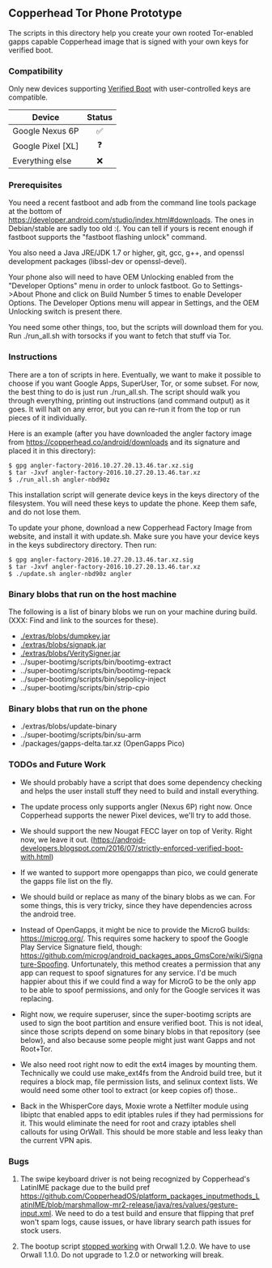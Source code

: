 ## Copperhead Tor Phone Prototype

The scripts in this directory help you create your own rooted Tor-enabled
gapps capable Copperhead image that is signed with your own keys for verified
boot.

### Compatibility

Only new devices supporting [Verified
Boot](https://source.android.com/security/verifiedboot/) with
user-controlled keys are compatible.

| Device            | Status             |
|-------------------|:------------------:|
| Google Nexus 6P   | :white_check_mark: |
| Google Pixel [XL] | :question:         |
| Everything else   | :x:                |

### Prerequisites

You need a recent fastboot and adb from the command line tools package at the
bottom of https://developer.android.com/studio/index.html#downloads. The ones
in Debian/stable are sadly too old :(. You can tell if yours is recent enough
if fastboot supports the "fastboot flashing unlock" command.

You also need a Java JRE/JDK 1.7 or higher, git, gcc, g++, and openssl
development packages (libssl-dev or openssl-devel).

Your phone also will need to have OEM Unlocking enabled from the "Developer
Options" menu in order to unlock fastboot. Go to Settings->About Phone and
click on Build Number 5 times to enable Developer Options. The Developer
Options menu will appear in Settings, and the OEM Unlocking switch is present
there.

You need some other things, too, but the scripts will download them for you.
Run ./run_all.sh with torsocks if you want to fetch that stuff via Tor.

### Instructions

There are a ton of scripts in here. Eventually, we want to make it possible to
choose if you want Google Apps, SuperUser, Tor, or some subset. For now, the
best thing to do is just run ./run_all.sh. The script should walk you through
everything, printing out instructions (and command output) as it goes. It will
halt on any error, but you can re-run it from the top or run pieces of it
individually.

Here is an example (after you have downloaded the angler factory image from
https://copperhead.co/android/downloads and its signature and placed it in
this directory):

~~~~
$ gpg angler-factory-2016.10.27.20.13.46.tar.xz.sig
$ tar -Jxvf angler-factory-2016.10.27.20.13.46.tar.xz
$ ./run_all.sh angler-nbd90z
~~~~

This installation script will generate device keys in the keys directory of
the filesystem. You will need these keys to update the phone. Keep them safe,
and do not lose them.

To update your phone, download a new Copperhead Factory Image from website,
and install it with update.sh. Make sure you have your device keys in the
keys subdirectory directory. Then run:

~~~~
$ gpg angler-factory-2016.10.27.20.13.46.tar.xz.sig
$ tar -Jxvf angler-factory-2016.10.27.20.13.46.tar.xz
$ ./update.sh angler-nbd90z angler
~~~~

### Binary blobs that run on the host machine

The following is a list of binary blobs we run on your machine during build.
(XXX: Find and link to the sources for these).

* [./extras/blobs/dumpkey.jar](https://android.googlesource.com/platform/bootable/recovery.git/+/master/tools/dumpkey)
* [./extras/blobs/signapk.jar](https://android.googlesource.com/platform/build.git/+/master/tools/signapk/)
* [./extras/blobs/VeritySigner.jar](https://android.googlesource.com/platform/system/extras/+/master/verity)
* ../super-bootimg/scripts/bin/bootimg-extract
* ../super-bootimg/scripts/bin/bootimg-repack
* ../super-bootimg/scripts/bin/sepolicy-inject
* ../super-bootimg/scripts/bin/strip-cpio

### Binary blobs that run on the phone

* ./extras/blobs/update-binary
* ../super-bootimg/scripts/bin/su-arm
* ./packages/gapps-delta.tar.xz (OpenGapps Pico)

### TODOs and Future Work

* We should probably have a script that does some dependency checking and
helps the user install stuff they need to build and install everything.

* The update process only supports angler (Nexus 6P) right now. Once
  Copperhead supports the newer Pixel devices, we'll try to add those.

* We should support the new Nougat FECC layer on top of Verity. Right now, we
  leave it out.
  (https://android-developers.blogspot.com/2016/07/strictly-enforced-verified-boot-with.html)

* If we wanted to support more opengapps than pico, we could generate the
gapps file list on the fly.

* We should build or replace as many of the binary blobs as we can. For some
things, this is very tricky, since they have dependencies across the android
tree.

* Instead of OpenGapps, it might be nice to provide the MicroG builds: https://microg.org/. This requires some hackery to spoof the Google Play Service Signature field, though: https://github.com/microg/android_packages_apps_GmsCore/wiki/Signature-Spoofing. Unfortunately, this method creates a permission that any app can request to spoof signatures for any service. I'd be much happier about this if we could find a way for MicroG to be the only app to be able to spoof permissions, and only for the Google services it was replacing.

* Right now, we require superuser, since the super-bootimg scripts are used to
sign the boot partition and ensure verified boot. This is not ideal, since
those scripts depend on some binary blobs in that repository (see below), and
also because some people might just want Gapps and not Root+Tor.

* We also need root right now to edit the ext4 images by mounting them.
Technically we could use make_ext4fs from the Android build tree, but it
requires a block map, file permission lists, and selinux context lists. We
would need some other tool to extract (or keep copies of) those..

* Back in the WhisperCore days, Moxie wrote a Netfilter module using libiptc
that enabled apps to edit iptables rules if they had permissions for it. This
would eliminate the need for root and crazy iptables shell callouts for using
OrWall. This should be more stable and less leaky than the current VPN apis.

### Bugs

1. The swipe keyboard driver is not being recognized by Copperhead's LatinIME
package due to the build pref
https://github.com/CopperheadOS/platform_packages_inputmethods_LatinIME/blob/marshmallow-mr2-release/java/res/values/gesture-input.xml.
We need to do a test build and ensure that flipping that pref won't spam logs,
cause issues, or have library search path issues for stock users.

2. The bootup script [stopped working](https://github.com/EthACKdotOrg/orWall/issues/121) with Orwall
1.2.0. We have to use Orwall 1.1.0. Do not upgrade to 1.2.0 or networking will
break.
